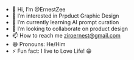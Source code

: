 - 👋 Hi, I’m @ErnestZee
- 👀 I’m interested in Prpduct Graphic Design
- 🌱 I’m currently learning AI prompt curation
- 💞️ I’m looking to collaborate on product design
- 📫 How to reach me ziroernest@gmail.com 
- 😄 Pronouns: He/Him
- ⚡ Fun fact: I live to Love Life! 😁

<!---
ErnestZee/ErnestZee is a ✨ special ✨ repository because its `README.md` (this file) appears on your GitHub profile.
You can click the Preview link to take a look at your changes.
--->
